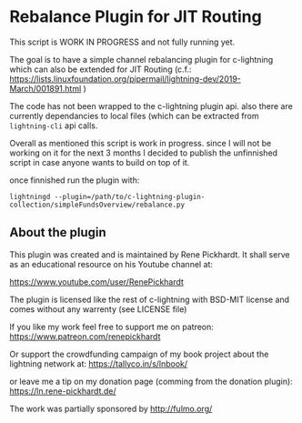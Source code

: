 # Rebalance Plugin for JIT Routing

This script is WORK IN PROGRESS and not fully running yet.

The goal is to have a simple channel rebalancing plugin for c-lightning which can also be extended for JIT Routing (c.f.: https://lists.linuxfoundation.org/pipermail/lightning-dev/2019-March/001891.html )

The code has not been wrapped to the c-lightning plugin api. also there are currently dependancies to local files (which can be extracted from `lightning-cli` api calls.

Overall as mentioned this script is work in progress. since I will not be working on it for the next 3 months I decided to publish the unfinnished script in case anyone wants to build on top of it.

once finnished run the plugin with:

```
lightningd --plugin=/path/to/c-lightning-plugin-collection/simpleFundsOverview/rebalance.py
```

## About the plugin
This plugin was created and is maintained by Rene Pickhardt. It shall serve as
an educational resource on his Youtube channel at:

https://www.youtube.com/user/RenePickhardt

The plugin is licensed like the rest of c-lightning with BSD-MIT license
and comes without any warrenty (see LICENSE file)

If you like my work feel free to support me on patreon:
https://www.patreon.com/renepickhardt

Or support the crowdfunding campaign of my book project about the lightning network at:
https://tallyco.in/s/lnbook/

or leave me a tip on my donation page (comming from the donation plugin):
https://ln.rene-pickhardt.de/

The work was partially sponsored by http://fulmo.org/
